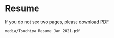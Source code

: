 # Resume

If you do not see two pages, please <a href="/media/Tsuchiya_Resume_Jan_2021.pdf" target="_blank">download PDF</a>
```pdf
media/Tsuchiya_Resume_Jan_2021.pdf
```